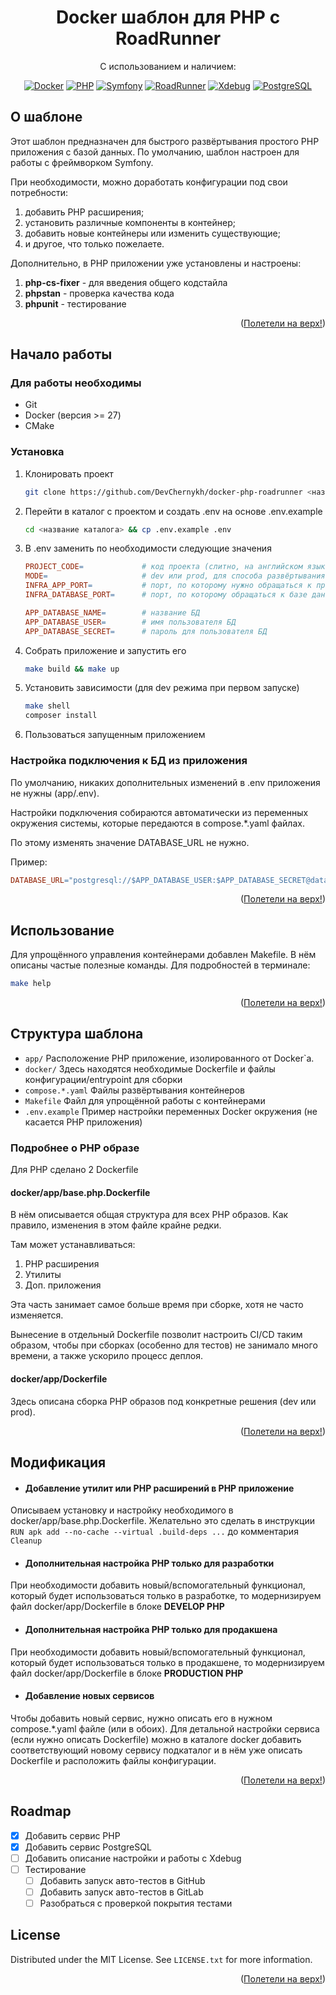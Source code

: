 <a id="readme-top"></a>

<div align="center">
    <h1>Docker шаблон для PHP с RoadRunner</h1>

<p>С использованием и наличием:</p>

[![Docker][Docker.com]][Docker-url]
[![PHP][PHP.net]][PHP-url]
[![Symfony][Symfony.com]][Symfony-url]
[![RoadRunner][RoadRunner.com]][RoadRunner-url]
[![Xdebug][Xdebug.org]][Xdebug-url]
[![PostgreSQL][PostgreSQL.org]][PostgreSQL-url]
</div>

## О шаблоне

Этот шаблон предназначен для быстрого развёртывания простого PHP приложения с базой данных.
По умолчанию, шаблон настроен для работы с фреймворком Symfony.

При необходимости, можно доработать конфигурации под свои потребности:

1. добавить PHP расширения;
2. установить различные компоненты в контейнер;
3. добавить новые контейнеры или изменить существующие;
4. и другое, что только пожелаете.

Дополнительно, в PHP приложении уже установлены и настроены:
1. **php-cs-fixer** - для введения общего кодстайла
2. **phpstan** - проверка качества кода
3. **phpunit** - тестирование

<p align="right">(<a href="#readme-top">Полетели на верх!</a>)</p>

## Начало работы

### Для работы необходимы

* Git
* Docker (версия >= 27)
* CMake

### Установка

1. Клонировать проект
    ```bash
   git clone https://github.com/DevChernykh/docker-php-roadrunner <название каталога>
    ```
2. Перейти в каталог с проектом и создать .env на основе .env.example
    ```bash
   cd <название каталога> && cp .env.example .env
    ```
3. В .env заменить по необходимости следующие значения
   ```makefile
   PROJECT_CODE=             # код проекта (слитно, на английском языке)
   MODE=                     # dev или prod, для способа развёртывания
   INFRA_APP_PORT=           # порт, по которому нужно обращаться к приложению
   INFRA_DATABASE_PORT=      # порт, по которому обращаться к базе данных
   
   APP_DATABASE_NAME=        # название БД
   APP_DATABASE_USER=        # имя пользователя БД
   APP_DATABASE_SECRET=      # пароль для пользователя БД
   ```
4. Собрать приложение и запустить его
   ```bash
   make build && make up
   ```
5. Установить зависимости (для dev режима при первом запуске)
   ```bash
   make shell
   composer install
   ```
6. Пользоваться запущенным приложением

### Настройка подключения к БД из приложения

По умолчанию, никаких дополнительных изменений в .env приложения не нужны (app/.env).

Настройки подключения собираются автоматически из переменных окружения системы, которые передаются в compose.*.yaml
файлах.

По этому изменять значение DATABASE_URL не нужно.

Пример:

```makefile
DATABASE_URL="postgresql://$APP_DATABASE_USER:$APP_DATABASE_SECRET@database:5432/$APP_DATABASE_NAME?serverVersion=16&charset=utf8"
```

<p align="right">(<a href="#readme-top">Полетели на верх!</a>)</p>

## Использование

Для упрощённого управления контейнерами добавлен Makefile.
В нём описаны частые полезные команды. Для подробностей в терминале:
```bash
make help
```

<p align="right">(<a href="#readme-top">Полетели на верх!</a>)</p>

## Структура шаблона

* `app/` Расположение PHP приложение, изолированного от Docker`a.
* `docker/` Здесь находятся необходимые Dockerfile и файлы конфигурации/entrypoint для сборки
* `compose.*.yaml` Файлы развёртывания контейнеров
* `Makefile` Файл для упрощённой работы с контейнерами
* `.env.example` Пример настройки переменных Docker окружения (не касается PHP приложения)

### Подробнее о PHP образе

Для PHP сделано 2 Dockerfile

#### docker/app/base.php.Dockerfile

В нём описывается общая структура для всех PHP образов.
Как правило, изменения в этом файле крайне редки.

Там может устанавливаться:

1. PHP расширения
2. Утилиты
3. Доп. приложения

Эта часть занимает самое больше время при сборке, хотя не часто изменяется.

Вынесение в отдельный Dockerfile позволит настроить CI/CD таким образом, чтобы при сборках (особенно для тестов) не
занимало много времени, а также ускорило процесс деплоя.

#### docker/app/Dockerfile

Здесь описана сборка PHP образов под конкретные решения (dev или prod).

<p align="right">(<a href="#readme-top">Полетели на верх!</a>)</p>

## Модификация

* #### Добавление утилит или PHP расширений в PHP приложение

Описываем установку и настройку необходимого в docker/app/base.php.Dockerfile.
Желательно это сделать в инструкции `RUN apk add --no-cache --virtual .build-deps ...` до комментария `Cleanup`

* #### Дополнительная настройка PHP только для разработки

При необходимости добавить новый/вспомогательный функционал, который будет использоваться только в разработке,
то модернизируем файл docker/app/Dockerfile в блоке **DEVELOP PHP**

* #### Дополнительная настройка PHP только для продакшена

При необходимости добавить новый/вспомогательный функционал, который будет использоваться только в продакшене,
то модернизируем файл docker/app/Dockerfile в блоке **PRODUCTION PHP**

* #### Добавление новых сервисов

Чтобы добавить новый сервис, нужно описать его в нужном compose.*.yaml файле (или в обоих).
Для детальной настройки сервиса (если нужно описать Dockerfile) можно в каталоге docker добавить соответствующий
новому сервису подкаталог и в нём уже описать Dockerfile и расположить файлы конфигурации.

<p align="right">(<a href="#readme-top">Полетели на верх!</a>)</p>

## Roadmap

- [x] Добавить сервис PHP
- [x] Добавить сервис PostgreSQL
- [ ] Добавить описание настройки и работы с Xdebug
- [ ] Тестирование
  - [ ] Добавить запуск авто-тестов в GitHub
  - [ ] Добавить запуск авто-тестов в GitLab
  - [ ] Разобраться с проверкой покрытия тестами

## License

Distributed under the MIT License. See `LICENSE.txt` for more information.

<p align="right">(<a href="#readme-top">Полетели на верх!</a>)</p>

[Docker.com]: https://img.shields.io/badge/docker-086dd7?style=for-the-badge&logo=docker&logoColor=white

[Docker-url]: https://docker.com

[PHP.net]: https://img.shields.io/badge/php-7A86B8?style=for-the-badge&logo=php&logoColor=white

[PHP-url]: https://php.net

[PostgreSQL.org]: https://img.shields.io/badge/postgresql-336791?style=for-the-badge&logo=postgresql&logoColor=white

[PostgreSQL-url]: https://www.postgresql.org/

[Symfony.com]: https://img.shields.io/badge/symfony-ffffff?style=for-the-badge&logo=symfony&logoColor=black

[Symfony-url]: https://www.symfony.com/

[RoadRunner.com]: https://img.shields.io/badge/Roadrunner-f2f2f7?style=for-the-badge

[RoadRunner-url]: https://roadrunner.dev/

[Xdebug.org]: https://img.shields.io/badge/xdebug-f2f2f7?style=for-the-badge

[Xdebug-url]: https://roadrunner.dev/